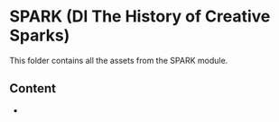 # SPARK (DI The History of Creative Sparks)
This folder contains all the assets from the SPARK module.

## Content
* 